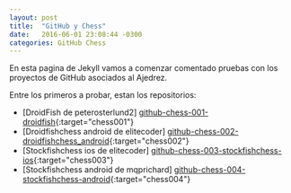 ```yaml
---
layout: post
title:  "GitHub y Chess"
date:   2016-06-01 23:08:44 -0300
categories: GitHub Chess
---
```


En esta pagina de Jekyll vamos a comenzar comentado pruebas con los proyectos de GitHub asociados al Ajedrez.

Entre los primeros a probar, estan los repositorios:

* [DroidFish de peterosterlund2]            [github-chess-001-droidfish]{:target="chess001"}
* [Droidfishchess android de elitecoder]    [github-chess-002-droidfishchess_android]{:target="chess002"}
* [Stockfishchess ios de elitecoder]        [github-chess-003-stockfishchess-ios]{:target="chess003"}
* [Stockfishchess android de mqprichard]    [github-chess-004-stockfishchess-android]{:target="chess004"}


[github-chess-001-droidfish]:                https://github.com/peterosterlund2/droidfish
[github-chess-002-droidfishchess_android]:   https://github.com/elitecoder/droidfishchess_android
[github-chess-003-stockfishchess-ios]:       https://github.com/elitecoder/stockfishchess-ios
[github-chess-004-stockfishchess-android]:   https://github.com/mqprichard/stockfishchess-android

<!--

You’ll find this post in your `_posts` directory. Go ahead and edit it and re-build the site to see your changes. You can rebuild the site in many different ways, but the most common way is to run `jekyll serve`, which launches a web server and auto-regenerates your site when a file is updated.

To add new posts, simply add a file in the `_posts` directory that follows the convention `YYYY-MM-DD-name-of-post.ext` and includes the necessary front matter. Take a look at the source for this post to get an idea about how it works.

Jekyll also offers powerful support for code snippets:

{% highlight ruby %}
def print_hi(name)
  puts "Hi, #{name}"
end
print_hi('Tom')
#=> prints 'Hi, Tom' to STDOUT.
{% endhighlight %}

Check out the [Jekyll docs][jekyll-docs] for more info on how to get the most out of Jekyll. File all bugs/feature requests at [Jekyll’s GitHub repo][jekyll-gh]. If you have questions, you can ask them on [Jekyll Talk][jekyll-talk].

[jekyll-docs]: http://jekyllrb.com/docs/home
[jekyll-gh]:   https://github.com/jekyll/jekyll
[jekyll-talk]: https://talk.jekyllrb.com/

-->
